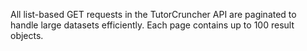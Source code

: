 All list-based GET requests in the TutorCruncher API are paginated to handle large datasets efficiently.
Each page contains up to 100 result objects.
